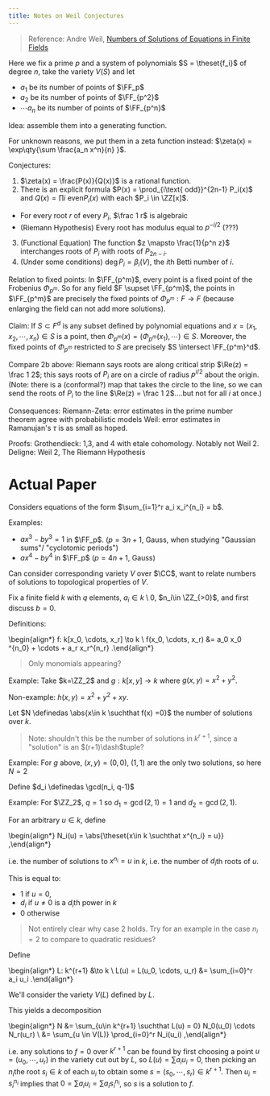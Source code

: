 ```yaml
---
title: Notes on Weil Conjectures
---
```


> Reference:
> Andre Weil, [Numbers of Solutions of Equations in Finite Fields](https://projecteuclid.org/download/pdf_1/euclid.bams/1183513798)



Here we fix a prime $p$ and a system of polynomials $S = \theset{f_i}$ of degree $n$, take the variety $V(S)$ and let

- $a_1$ be its number of points of $\FF_p$
- $a_2$ be its number of points of $\FF_{p^2}$
- $\cdots a_n$ be its number of points of $\FF_{p^n}$

Idea: assemble them into a generating function.

For unknown reasons, we put them in a zeta function instead: $\zeta(x) = \exp\qty{\sum \frac{a_n x^n}{n} }$.

Conjectures:

1. $\zeta(x) = \frac{P(x)}{Q(x)}$ is a rational function.
2. There is an explicit formula $P(x) = \prod_{i\text{ odd}}^{2n-1} P_i(x)$ and $Q(x) = \prod{i\text{ even}}P_i(x)$ with each $P_i \in \ZZ[x]$.
  - For every root $r$ of every $P_i$, $\frac 1 r$ is algebraic
  - (Riemann Hypothesis) Every root has modulus equal to $p^{-i/2}$ (???)
3. (Functional Equation) The function $z \mapsto \frac{1}{p^n z}$ interchanges roots of $P_i$ with roots of $P_{2n-i}$.
4. (Under some conditions) $\deg P_i = \beta_i(V)$, the $i$th Betti number of $i$.


Relation to fixed points: In $\FF_{p^m}$, every point is a fixed point of the Frobenius $\Phi_{p^m}$.
So for any field $F \supset \FF_{p^m}$, the points in $\FF_{p^m}$ are precisely the fixed points of $\Phi_{p^m}: F\to F$ (because enlarging the field can not add more solutions).

Claim:
If $S\subset F^d$ is any subset defined by polynomial equations and $x = (x_1, x_2, \cdots, x_n) \in S$ is a point, then $\Phi_{p^m}(x) = (\Phi_{p^m}(x_1), \cdots) \in S$.
Moreover, the fixed points of $\Phi_{p^m}$ restricted to $S$ are precisely $S \intersect \FF_{p^m}^d$.

Compare 2b above: Riemann says roots are along critical strip $\Re(z) = \frac 1 2$; this says roots of $P_i$ are on a circle of radius $p^{i/2}$ about the origin.
(Note: there is a (conformal?) map that takes the circle to the line, so we can send the roots of $P_i$ to the line $\Re(z) = \frac 1 2$....but not for all $i$ at once.)

Consequences:
Riemann-Zeta: error estimates in the prime number theorem agree with probabilistic models
Weil: error estimates in Ramanujan's $\tau$ is as small as hoped.

Proofs:
Grothendieck: 1,3, and 4 with etale cohomology. Notably not Weil 2.
Deligne: Weil 2, The Riemann Hypothesis 


# Actual Paper

Considers equations of the form $\sum_{i=1}^r a_i x_i^{n_i} = b$.

Examples:

- $ax^3-by^3 = 1$ in $\FF_p$. ($p = 3n+1$, Gauss, when studying "Gaussian sums"/ "cyclotomic periods")
- $ax^4 - by^4$ in $\FF_p$ ($p = 4n+1$, Gauss)

Can consider corresponding variety $V$ over $\CC$, want to relate numbers of solutions to topological properties of $V$.

Fix a finite field $k$ with $q$ elements, $a_i \in k\setminus 0$, $n_i\in \ZZ_{>0}$, and first discuss $b=0$.

Definitions:

\begin{align*}
f: k[x_0, \cdots, x_r] \to k \\
f(x_0, \cdots, x_r) &= a_0 x_0 ^{n_0} + \cdots + a_r x_r^{n_r}
.\end{align*}

> Only monomials appearing? 

Example:
Take $k=\ZZ_2$ and $g: k[x, y] \to k$ where $g(x, y) = x^2 + y^2$.

Non-example:
$h(x,y) = x^2 + y^2 + xy$.

Let $N \definedas \abs{x\in k \suchthat f(x) =0}$ the number of solutions over $k$.

> Note: shouldn't this be the number of solutions in $k^{r+1}$, since a "solution" is an $(r+1)\dash$tuple?

Example:
For $g$ above, $(x, y) = (0,0),~(1,1)$ are the only two solutions, so here $N = 2$

Define $d_i \definedas \gcd(n_i, q-1)$ 

Example:
For $\ZZ_2$, $q=1$ so $d_1 = \gcd(2, 1) = 1$ and $d_2 = \gcd(2, 1)$.

For an arbitrary $u\in k$, define

\begin{align*}
N_i(u) = \abs{\theset{x\in k \suchthat x^{n_i} = u}}
,\end{align*}

i.e. the number of solutions to $x^{n_i} = u$ in $k$, i.e. the number of $d_i$th roots of $u$.

This is equal to:

- $1$ if $u = 0$,
- $d_i$ if $u\neq 0$ is a $d_{i}$th power in $k$
- $0$ otherwise

> Not entirely clear why case 2 holds. Try for an example in the case $n_i = 2$ to compare to quadratic residues?

Define

\begin{align*}
L: k^{r+1} &\to k \\
L(u) = L(u_0, \cdots, u_r) &= \sum_{i=0}^r a_i u_i 
.\end{align*}

We'll consider the variety $V(L)$ defined by $L$.

This yields a decomposition

\begin{align*}
N &= \sum_{u\in k^{r+1} \suchthat L(u) = 0} N_0(u_0) \cdots N_r(u_r) \\
&= \sum_{u \in V(L)} \prod_{i=0}^r N_i(u_i)
,\end{align*}

i.e. any solutions to $f = 0$ over $k^{r+1}$ can be found by first choosing a point $u = (u_0, \cdots, u_r)$ in the variety cut out by $L$, so $L(u) = \sum a_i u_i = 0$, then picking an $n_i$the root $s_i \in k$ of each $u_i$ to obtain some $s = (s_0, \cdots, s_r) \in k^{r+1}$.
Then $u_i = s_i^{n_i}$ implies that $0 = \sum a_i u_i = \sum a_i s_i^{n_i}$, so $s$ is a solution to $f$.




